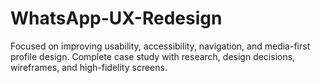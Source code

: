 # WhatsApp-UX-Redesign
Focused on improving usability, accessibility, navigation, and media-first profile design. Complete case study with research, design decisions, wireframes, and high-fidelity screens.
